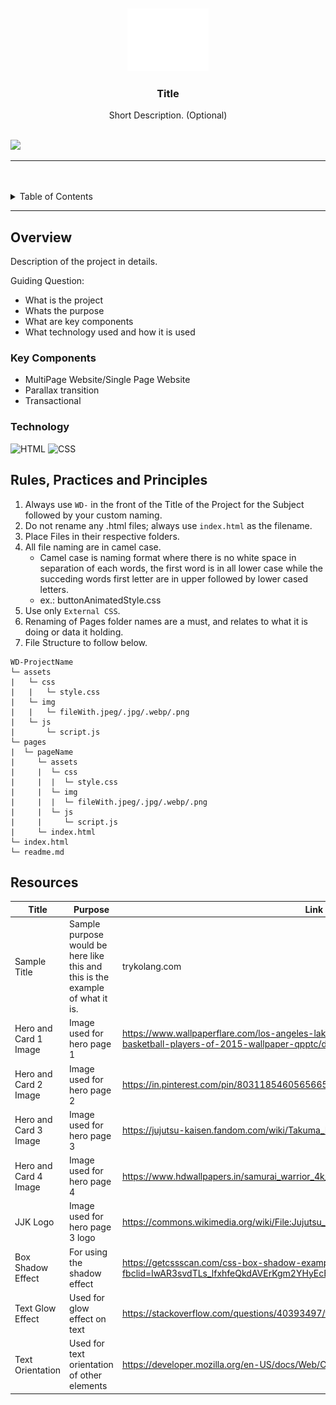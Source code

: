 <a name="readme-top">

<br/>

<br />
<div align="center">
  <a href="https://github.com/sdecena/">
  <!-- TODO: If you want to add logo or banner you can add it here -->
    <img src="./assets/img/nyebe_white.png" alt="Nyebe" width="130" height="100">
  </a>
<!-- TODO: Change Title to the name of the title of your Project -->
  <h3 align="center">Title</h3>
</div>
<!-- TODO: Make a short description -->
<div align="center">
  Short Description. (Optional)
</div>

<br />

<!-- TODO: Change the zyx-0314 into your github username  -->
<!-- TODO: Change the WD-Template-Project into the same name of your folder -->
![](https://visit-counter.vercel.app/counter.png?page=sdecena/WD-Hands-On-2)

---

<br />
<br />

<!-- TODO: If you want to add more layers for your readme -->
<details>
  <summary>Table of Contents</summary>
  <ol>
    <li>
      <a href="#overview">Overview</a>
      <ol>
        <li>
          <a href="#key-components">Key Components</a>
        </li>
        <li>
          <a href="#technology">Technology</a>
        </li>
      </ol>
    </li>
    <li>
      <a href="#rule,-practices-and-principles">Rules, Practices and Principles</a>
    </li>
    <li>
      <a href="#resources">Resources</a>
    </li>
  </ol>
</details>

---

## Overview

<!-- TODO: To be changed -->
<!-- The following are just sample -->
Description of the project in details.

Guiding Question:
- What is the project
- Whats the purpose
- What are key components
- What technology used and how it is used

### Key Components
<!-- TODO: List of Key Components -->
<!-- The following are just sample -->
- MultiPage Website/Single Page Website
- Parallax transition
- Transactional

### Technology
<!-- TODO: List of Technology Used -->
![HTML](https://img.shields.io/badge/HTML-E34F26?style=for-the-badge&logo=html5&logoColor=white)
![CSS](https://img.shields.io/badge/CSS-1572B6?style=for-the-badge&logo=css3&logoColor=white)

## Rules, Practices and Principles
1. Always use `WD-` in the front of the Title of the Project for the Subject followed by your custom naming.
2. Do not rename any .html files; always use `index.html` as the filename.
3. Place Files in their respective folders.
4. All file naming are in camel case.
   - Camel case is naming format where there is no white space in separation of each words, the first word is in all lower case while the succeding words first letter are in upper followed by lower cased letters.
   - ex.: buttonAnimatedStyle.css
5. Use only `External CSS`.
6. Renaming of Pages folder names are a must, and relates to what it is doing or data it holding.
7. File Structure to follow below.

```
WD-ProjectName
└─ assets
|   └─ css
|   |   └─ style.css
|   └─ img
|   |   └─ fileWith.jpeg/.jpg/.webp/.png
|   └─ js
|       └─ script.js
└─ pages
|  └─ pageName
|     └─ assets
|     |  └─ css
|     |  |  └─ style.css
|     |  └─ img
|     |  |  └─ fileWith.jpeg/.jpg/.webp/.png
|     |  └─ js
|     |     └─ script.js
|     └─ index.html
└─ index.html
└─ readme.md
```

## Resources

<!-- TODO: Add References -->
| Title | Purpose | Link |
|-|-|-|
| Sample Title | Sample purpose would be here like this and this is the example of what it is. | trykolang.com |
| Hero and Card 1 Image | Image used for hero page 1 | https://www.wallpaperflare.com/los-angeles-lakers-kobe-bryant-shooting-guard-best-basketball-players-of-2015-wallpaper-qpptc/download |
| Hero and Card 2 Image | Image used for hero page 2 | https://in.pinterest.com/pin/803118546056566518/ |
| Hero and Card 3 Image | Image used for hero page 3 | https://jujutsu-kaisen.fandom.com/wiki/Takuma_Ino |
| Hero and Card 4 Image | Image used for hero page 4 | https://www.hdwallpapers.in/samurai_warrior_4k_hd_ghost_of_tsushima-wallpapers.html |
| JJK Logo | Image used for hero page 3 logo | https://commons.wikimedia.org/wiki/File:Jujutsu_Kaisen_logo_%28Japanese_anime%29.svg |
| Box Shadow Effect | For using the shadow effect | https://getcssscan.com/css-box-shadow-examples?fbclid=IwAR3svdTLs_lfxhfeQkdAVErKgm2YHyEcB4_Gpq1livLkKMEAVf0ew5D2TFA |
| Text Glow Effect | Used for glow effect on text | https://stackoverflow.com/questions/40393497/text-outer-glow-effect-using-css |
| Text Orientation | Used for text orientation of other elements | https://developer.mozilla.org/en-US/docs/Web/CSS/text-orientation |
